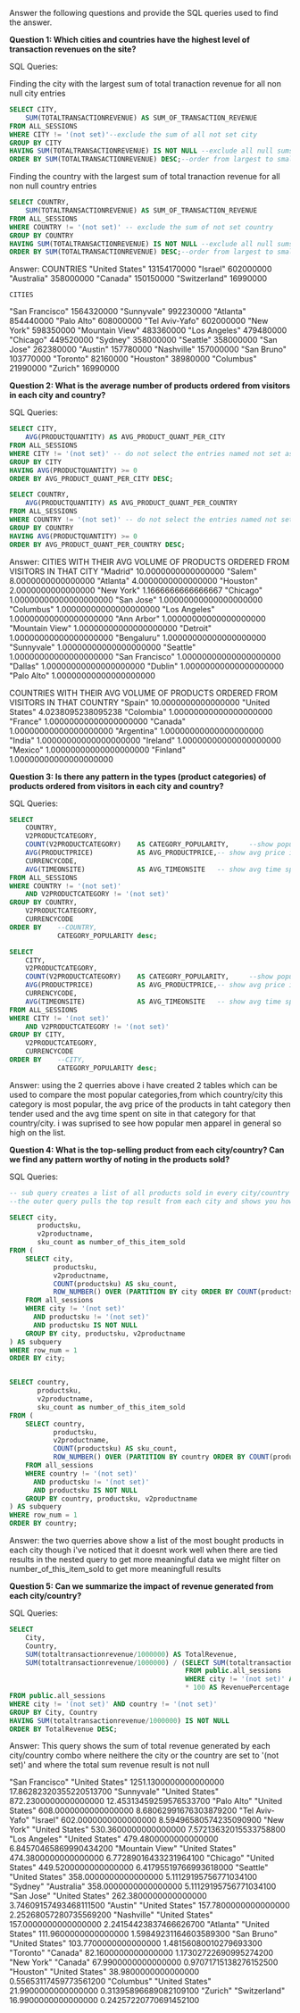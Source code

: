 Answer the following questions and provide the SQL queries used to find the answer.

    
**Question 1: Which cities and countries have the highest level of transaction revenues on the site?**


SQL Queries:

Finding the city with the largest sum of total tranaction revenue for all non null city entries
```SQL
SELECT CITY,
	SUM(TOTALTRANSACTIONREVENUE) AS SUM_OF_TRANSACTION_REVENUE
FROM ALL_SESSIONS
WHERE CITY != '(not set)'--exclude the sum of all not set city
GROUP BY CITY
HAVING SUM(TOTALTRANSACTIONREVENUE) IS NOT NULL --exclude all null sums from output
ORDER BY SUM(TOTALTRANSACTIONREVENUE) DESC;--order from largest to smallest sum
```
Finding the country with the largest sum of total tranaction revenue for all non null country entries
```SQL
SELECT COUNTRY,
	SUM(TOTALTRANSACTIONREVENUE) AS SUM_OF_TRANSACTION_REVENUE
FROM ALL_SESSIONS
WHERE COUNTRY != '(not set)' -- exclude the sum of not set country
GROUP BY COUNTRY
HAVING SUM(TOTALTRANSACTIONREVENUE) IS NOT NULL --exclude all null sums from output
ORDER BY SUM(TOTALTRANSACTIONREVENUE) DESC;--order from largest to smallest sum
```



Answer:
    COUNTRIES
"United States"	13154170000
"Israel"	602000000
"Australia"	358000000
"Canada"	150150000
"Switzerland"	16990000

    CITIES
"San Francisco"	1564320000
"Sunnyvale"	992230000
"Atlanta"	854440000
"Palo Alto"	608000000
"Tel Aviv-Yafo"	602000000
"New York"	598350000
"Mountain View"	483360000
"Los Angeles"	479480000
"Chicago"	449520000
"Sydney"	358000000
"Seattle"	358000000
"San Jose"	262380000
"Austin"	157780000
"Nashville"	157000000
"San Bruno"	103770000
"Toronto"	82160000
"Houston"	38980000
"Columbus"	21990000
"Zurich"	16990000



**Question 2: What is the average number of products ordered from visitors in each city and country?**


SQL Queries:
```SQL
SELECT CITY,
	AVG(PRODUCTQUANTITY) AS AVG_PRODUCT_QUANT_PER_CITY
FROM ALL_SESSIONS
WHERE CITY != '(not set)' -- do not select the entries named not set as those are invalid for this question
GROUP BY CITY
HAVING AVG(PRODUCTQUANTITY) >= 0
ORDER BY AVG_PRODUCT_QUANT_PER_CITY DESC;

SELECT COUNTRY,
	AVG(PRODUCTQUANTITY) AS AVG_PRODUCT_QUANT_PER_COUNTRY
FROM ALL_SESSIONS
WHERE COUNTRY != '(not set)' -- do not select the entries named not set as those are invalid for this question
GROUP BY COUNTRY
HAVING AVG(PRODUCTQUANTITY) >= 0
ORDER BY AVG_PRODUCT_QUANT_PER_COUNTRY DESC;
```


Answer:
CITIES WITH THEIR AVG  VOLUME OF PRODUCTS ORDERED FROM VISITORS IN THAT CITY
"Madrid"	10.0000000000000000
"Salem"	8.0000000000000000
"Atlanta"	4.0000000000000000
"Houston"	2.0000000000000000
"New York"	1.1666666666666667
"Chicago"	1.00000000000000000000
"San Jose"	1.00000000000000000000
"Columbus"	1.00000000000000000000
"Los Angeles"	1.00000000000000000000
"Ann Arbor"	1.00000000000000000000
"Mountain View"	1.00000000000000000000
"Detroit"	1.00000000000000000000
"Bengaluru"	1.00000000000000000000
"Sunnyvale"	1.00000000000000000000
"Seattle"	1.00000000000000000000
"San Francisco"	1.00000000000000000000
"Dallas"	1.00000000000000000000
"Dublin"	1.00000000000000000000
"Palo Alto"	1.00000000000000000000

COUNTRIES WITH THEIR AVG VOLUME OF PRODUCTS ORDERED FROM VISITORS IN THAT COUNTRY
"Spain"	10.0000000000000000
"United States"	4.0238095238095238
"Colombia"	1.00000000000000000000
"France"	1.00000000000000000000
"Canada"	1.00000000000000000000
"Argentina"	1.00000000000000000000
"India"	1.00000000000000000000
"Ireland"	1.00000000000000000000
"Mexico"	1.00000000000000000000
"Finland"	1.00000000000000000000



**Question 3: Is there any pattern in the types (product categories) of products ordered from visitors in each city and country?**


SQL Queries:
```SQL
SELECT 
	COUNTRY,
	V2PRODUCTCATEGORY,
	COUNT(V2PRODUCTCATEGORY) 	AS CATEGORY_POPULARITY, 	--show popularity of this category 
	AVG(PRODUCTPRICE) 			AS AVG_PRODUCTPRICE,-- show avg price in this category
	CURRENCYCODE,									
	AVG(TIMEONSITE) 			AS AVG_TIMEONSITE 	-- show avg time spent on site for this category
FROM ALL_SESSIONS
WHERE COUNTRY != '(not set)'
	AND V2PRODUCTCATEGORY != '(not set)'
GROUP BY COUNTRY,
	V2PRODUCTCATEGORY,
	CURRENCYCODE
ORDER BY 	--COUNTRY, 
			CATEGORY_POPULARITY desc;

SELECT 
	CITY,
	V2PRODUCTCATEGORY,
	COUNT(V2PRODUCTCATEGORY) 	AS CATEGORY_POPULARITY, 	--show popularity of this category 
	AVG(PRODUCTPRICE) 			AS AVG_PRODUCTPRICE,-- show avg price in this category
	CURRENCYCODE,									
	AVG(TIMEONSITE) 			AS AVG_TIMEONSITE 	-- show avg time spent on site for this category
FROM ALL_SESSIONS
WHERE CITY != '(not set)'
	AND V2PRODUCTCATEGORY != '(not set)'
GROUP BY CITY,
	V2PRODUCTCATEGORY,
	CURRENCYCODE
ORDER BY 	--CITY, 
			CATEGORY_POPULARITY desc;
```


Answer:
using the 2 querries above i have created 2 tables which can be used to compare the most popular categories,from which country/city this category is most popular, the avg price of the products in taht category then tender used and the avg time spent on site in that category for that country/city.
i was suprised to see how popular men apparel in general so high on the list.


**Question 4: What is the top-selling product from each city/country? Can we find any pattern worthy of noting in the products sold?**

SQL Queries:
```SQL
-- sub query creates a list of all products sold in every city/country and orders it by amount sold
--the outer query pulls the top result from each city and shows you how much of it was sold to that city

SELECT city,
       productsku,
       v2productname,
	   sku_count as number_of_this_item_sold
FROM (
    SELECT city,
           productsku,
           v2productname,
           COUNT(productsku) AS sku_count,
           ROW_NUMBER() OVER (PARTITION BY city ORDER BY COUNT(productsku) DESC) AS row_num
    FROM all_sessions
    WHERE city != '(not set)' 
      AND productsku != '(not set)'
      AND productsku IS NOT NULL
    GROUP BY city, productsku, v2productname
) AS subquery
WHERE row_num = 1
ORDER BY city;


SELECT country,
       productsku,
       v2productname,
	   sku_count as number_of_this_item_sold
FROM (
    SELECT country,
           productsku,
           v2productname,
           COUNT(productsku) AS sku_count,
           ROW_NUMBER() OVER (PARTITION BY country ORDER BY COUNT(productsku) DESC) AS row_num
    FROM all_sessions
    WHERE country != '(not set)' 
      AND productsku != '(not set)'
      AND productsku IS NOT NULL
    GROUP BY country, productsku, v2productname
) AS subquery
WHERE row_num = 1
ORDER BY country;
```


Answer: the two querries above show a list of the most bought products in each city though i've noticed that it doesnt work well when there are tied results in the nested query to get more meaningful data we might filter on number_of_this_item_sold to get more meaningfull results


**Question 5: Can we summarize the impact of revenue generated from each city/country?**

SQL Queries:
```SQL
SELECT 
    City, 
    Country, 
    SUM(totaltransactionrevenue/1000000) AS TotalRevenue,
    SUM(totaltransactionrevenue/1000000) / (SELECT SUM(totaltransactionrevenue/1000000) 
											FROM public.all_sessions 
											WHERE city != '(not set)' AND country != '(not set)') 
											* 100 AS RevenuePercentage
FROM public.all_sessions
WHERE city != '(not set)' AND country != '(not set)'
GROUP BY City, Country
HAVING SUM(totaltransactionrevenue/1000000) IS NOT NULL
ORDER BY TotalRevenue DESC;
```


Answer:
This query shows the sum of total revenue generated by each city/country combo where neithere the city or the country are set to '(not set)' and where the total sum revenue result is not null

"San Francisco"	"United States"	1251.1300000000000000	17.86282320355220513700
"Sunnyvale"	"United States"	872.2300000000000000	12.45313459259576533700
"Palo Alto"	"United States"	608.0000000000000000	8.68062991676303879200
"Tel Aviv-Yafo"	"Israel"	602.0000000000000000	8.59496580574235090900
"New York"	"United States"	530.3600000000000000	7.57213632015533758800
"Los Angeles"	"United States"	479.4800000000000000	6.84570465869990434200
"Mountain View"	"United States"	474.3800000000000000	6.77289016433231964100
"Chicago"	"United States"	449.5200000000000000	6.41795519766993618000
"Seattle"	"United States"	358.0000000000000000	5.11129195756771034100
"Sydney"	"Australia"	358.0000000000000000	5.11129195756771034100
"San Jose"	"United States"	262.3800000000000000	3.74609157493468111500
"Austin"	"United States"	157.7800000000000000	2.25268057280735569200
"Nashville"	"United States"	157.0000000000000000	2.24154423837466626700
"Atlanta"	"United States"	111.9600000000000000	1.59849231164603589300
"San Bruno"	"United States"	103.7700000000000000	1.48156080010279693300
"Toronto"	"Canada"	82.1600000000000000	1.17302722690995274200
"New York"	"Canada"	67.9900000000000000	0.97071715138276152500
"Houston"	"United States"	38.9800000000000000	0.55653117459773561200
"Columbus"	"United States"	21.9900000000000000	0.31395896689082109100
"Zurich"	"Switzerland"	16.9900000000000000	0.24257220770691452100






